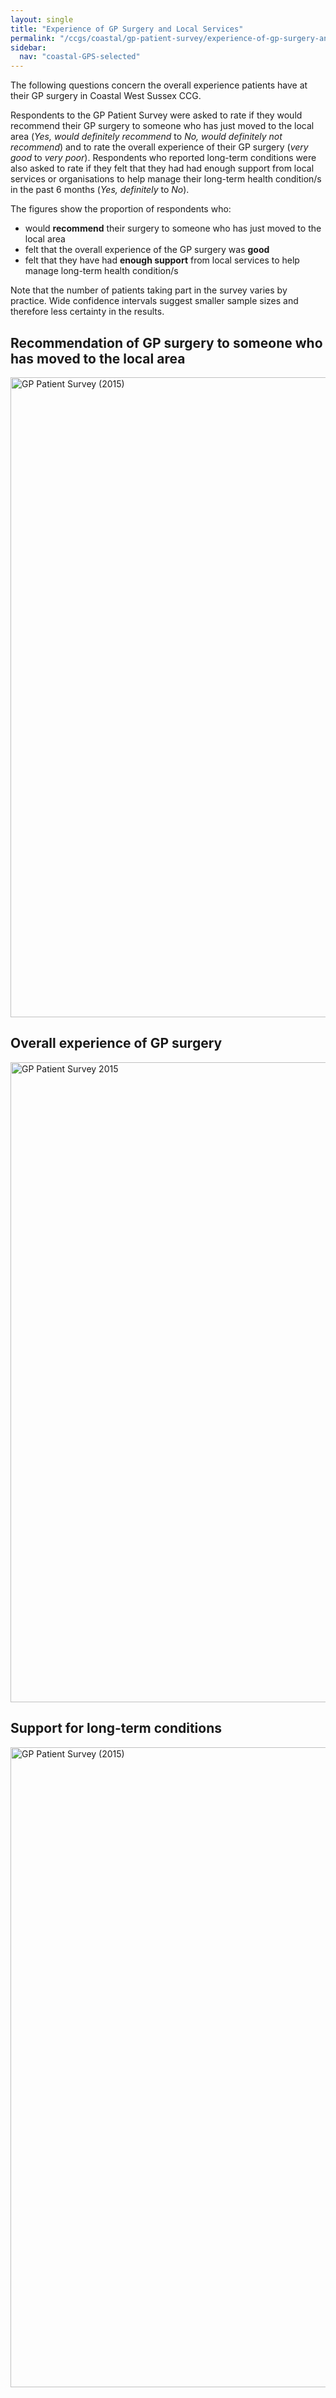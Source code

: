 ```yaml
---
layout: single
title: "Experience of GP Surgery and Local Services"
permalink: "/ccgs/coastal/gp-patient-survey/experience-of-gp-surgery-and-local-services/"
sidebar:
  nav: "coastal-GPS-selected"
---
```


The following questions concern the overall experience patients have at their GP surgery in Coastal West Sussex CCG.

Respondents to the GP Patient Survey were asked to rate if they would recommend their GP surgery to someone who has just moved to the local area (*Yes, would definitely recommend* to *No, would definitely not recommend*) and to rate the overall experience of their GP surgery (*very good* to *very poor*). Respondents who reported long-term conditions were also asked to rate if they felt that they had had enough support from local services or organisations to help manage their long-term health condition/s in the past 6 months (*Yes, definitely* to *No*).

The figures show the proportion of respondents who:

- would **recommend** their surgery to someone who has just moved to the local area
- felt that the overall experience of the GP surgery was **good**
- felt that they have had **enough support** from local services to help manage long-term health condition/s

Note that the number of patients taking part in the survey varies by practice. Wide confidence intervals suggest smaller sample sizes and therefore less certainty in the results.

## Recommendation of GP surgery to someone who has moved to the local area

<img src="http://jsna.westsussex.gov.uk/wp-content/uploads/2016/04/CWS-recommend-645x1024.gif" alt="GP Patient Survey (2015)" width="645" height="1024" />


## Overall experience of GP surgery

<img src="http://jsna.westsussex.gov.uk/wp-content/uploads/2016/04/CWS-overall-experience-645x1024.gif" alt="GP Patient Survey 2015" width="645" height="1024" />


## Support for long-term conditions

<img src="http://jsna.westsussex.gov.uk/wp-content/uploads/2016/04/CWS-long-term-condition-645x1024.gif" alt="GP Patient Survey (2015)" width="645" height="1024" />
